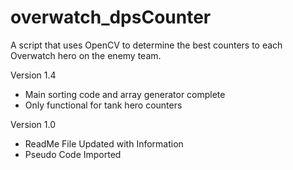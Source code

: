 # overwatch_dpsCounter

A script that uses OpenCV to determine the best counters to each Overwatch hero on the enemy team.

Version 1.4 
- Main sorting code and array generator complete
- Only functional for tank hero counters

Version 1.0
- ReadMe File Updated with Information
- Pseudo Code Imported


